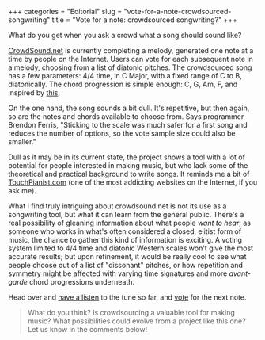 +++
categories = "Editorial"
slug = "vote-for-a-note-crowdsourced-songwriting"
title = "Vote for a note: crowdsourced songwriting?"
+++

What do you get when you ask a crowd what a song should sound like?

[CrowdSound.net](http://crowdsound.net/) is currently completing a melody, generated one note at a time by people on the Internet. Users can vote for each subsequent note in a melody, choosing from a list of diatonic pitches. The crowdsourced song has a few parameters: 4/4 time, in C Major, with a fixed range of C to B, diatonically. The chord progression is simple enough: C, G, Am, F, and inspired by [this](https://www.youtube.com/watch?v=5pidokakU4I). 

On the one hand, the song sounds a bit dull. It's repetitive, but then again, so are the notes and chords available to choose from. Says programmer Brendon Ferris, "Sticking to the scale was much safer for a first song and reduces the number of options, so the vote sample size could also be smaller." 

Dull as it may be in its current state, the project shows a tool with a lot of potential for people interested in making music, but who lack some of the theoretical and practical background to write songs. It reminds me a bit of [TouchPianist.com](http://touchpianist.com/) (one of the most addicting websites on the Internet, if you ask me).

What I find truly intriguing about crowdsound.net is not its use as a songwriting tool, but what it can learn from the general public. There's a real possibility of gleaning information about what people *want to hear*; as someone who works in what's often considered a closed, elitist form of music, the chance to gather this kind of information is exciting. A voting system limited to 4/4 time and diatonic Western scales won't give the most accurate results; but upon refinement, it would be really cool to see what people choose out of a list of "dissonant" pitches, or how repetition and symmetry might be affected with varying time signatures and more *avant-garde* chord progressions underneath.

Head over and [have a listen](https://crowdsound.net/) to the tune so far, and [vote](https://crowdsound.net/) for the next note.

>What do you think? Is crowdsourcing a valuable tool for making music? What possibilities could evolve from a project like this one? Let us know in the comments below!
